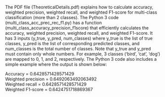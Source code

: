 The PDF file (TheoreticalDetails.pdf) explains how to calculate accuracy, weighted precision, weighted recall, and weighted F1-score for multi-class classification (more than 2 classes). The Python 3 code (multi_class_acc_prec_rec_f1.py) has a function (multi_class_accuracy_precision_f1score) that efficiently calculates the accuracy, weighted precision, weighted recall, and weighted F1-score. It has 3 inputs (y_true, y_pred, num_classes) where y_true is the list of true classes, y_pred is the list of corresponding predicted classes, and num_classes is the total number of classes. Note that y_true and y_pred must contain only whole numbers. For example, 3 classes (‘bird’, ‘cat’, ‘dog’) are mapped to 0, 1, and 2, respectively. The Python 3 code also includes a simple example where the output is shown below:

Accuracy = 0.6428571428571429<br />
Weighted precision = 0.6492063492063492<br />
Weighted recall = 0.6428571428571429<br />
Weighted F1-score = 0.6424751718869367<br />
